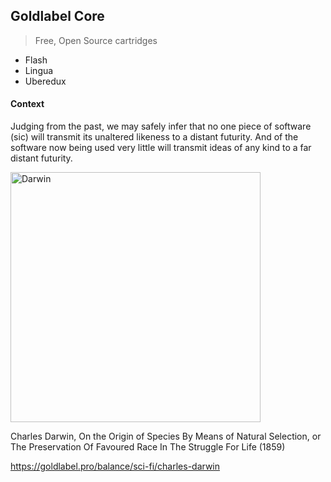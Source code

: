 ## Goldlabel Core

> Free, Open Source cartridges

- Flash
- Lingua
- Uberedux

#### Context

Judging from the past, we may safely infer that no one piece of software (sic) will transmit its unaltered likeness to a distant futurity. And of the software now being used very little will transmit ideas of any kind to a far distant futurity.

<img src="https://goldlabel.pro/jpg/photos/darwin.jpg" alt="Darwin" width="400"/>

Charles Darwin, On the Origin of Species By Means of Natural Selection, or The Preservation Of Favoured Race In The Struggle For Life (1859)

https://goldlabel.pro/balance/sci-fi/charles-darwin
